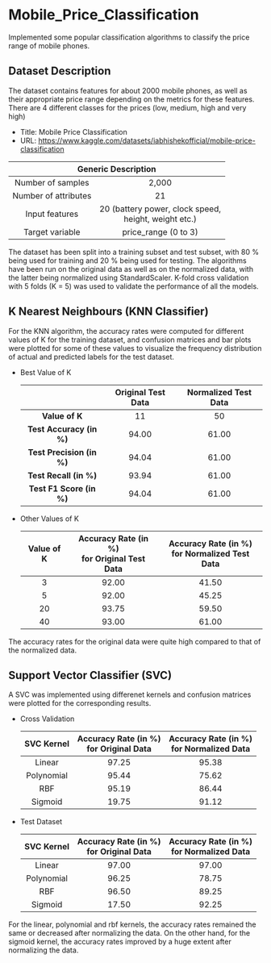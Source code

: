 # Mobile_Price_Classification
Implemented some popular classification algorithms to classify the price range of mobile phones.

## Dataset Description
The dataset contains features for about 2000 mobile phones, as well as their appropriate price range depending on the metrics for these features. There are 4 different classes for the prices (low, medium, high and very high)
* Title: Mobile Price Classification
* URL: https://www.kaggle.com/datasets/iabhishekofficial/mobile-price-classification
<table>
<thead>
  <tr>
    <th align="center" colspan="2">Generic Description</th>
  </tr>
</thead>
<tbody>
  <tr>
    <td align="center">Number of samples</td>
    <td align="center">2,000</td>
  </tr>
  <tr>
    <td align="center">Number of attributes</td>
    <td align="center">21</td>
  </tr>
  <tr>
    <td align="center">Input features</td>
    <td align="center">20 (battery power, clock speed, <br> height, weight etc.)</td>
  </tr>
  <tr>
    <td align="center">Target variable</td>
    <td align="center">price_range (0 to 3)</td>
  </tr>
</tbody>
</table>

The dataset has been split into a training subset and test subset, with 80 % being used for training and 20 % being used for testing. The algorithms have been run on the original data as well as on the normalized data, with the latter being normalized using StandardScaler. K-fold cross validation with 5 folds (K = 5) was used to validate the performance of all the models.

## K Nearest Neighbours (KNN Classifier)
For the KNN algorithm, the accuracy rates were computed for different values of K for the training dataset, and confusion matrices and bar plots were plotted for some of these values to visualize the frequency distribution of actual and predicted labels for the test dataset.
* Best Value of K
  <table>
  <thead>
    <tr>
      <th align="center"></th>
      <th align="center">Original Test Data</th>
      <th align="center">Normalized Test Data</th>
    </tr>
  </thead>
  <tbody>
    <tr>
      <td align="center"><strong>Value of K</strong></td>
      <td align="center">11</td>
      <td align="center">50</td>
    </tr>
    <tr>
      <td align="center"><strong>Test Accuracy (in %) </strong></td>
      <td align="center">94.00</td>
      <td align="center">61.00</td>
    </tr>
    <tr>
      <td align="center"><strong>Test Precision (in %) </strong></td>
      <td align="center">94.04</td>
      <td align="center">61.00</td>
    </tr>
    <tr>
      <td align="center"><strong>Test Recall (in %) </strong></td>
      <td align="center">93.94</td>
      <td align="center">61.00</td>
    </tr>
    <tr>
      <td align="center"><strong>Test F1 Score (in %) </strong></td>
      <td align="center">94.04</td>
      <td align="center">61.00</td>
    </tr>
  </tbody>
  </table>
* Other Values of K
  <table>
  <thead>
    <tr>
      <th align="center">Value of K</th>
      <th align="center">Accuracy Rate (in %) <br> for Original Test Data</th>
      <th align="center">Accuracy Rate (in %) <br> for Normalized Test Data</th>
    </tr>
  </thead>
  <tbody>
    <tr>
      <td align="center">3</td>
      <td align="center">92.00</td>
      <td align="center">41.50</td>
    </tr>
    <tr>
      <td align="center">5</td>
      <td align="center">92.00</td>
      <td align="center">45.25</td>
    </tr>
    <tr>
      <td align="center">20</td>
      <td align="center">93.75</td>
      <td align="center">59.50</td>
    </tr>
    <tr>
      <td align="center">40</td>
      <td align="center">93.00</td>
      <td align="center">61.00</td>
    </tr>
  </tbody>
  </table>
The accuracy rates for the original data were quite high compared to that of the normalized data.

## Support Vector Classifier (SVC)
A SVC was implemented using differenet kernels and confusion matrices were plotted for the corresponding results.
* Cross Validation
  <table>
  <thead>
    <tr>
      <th align="center">SVC Kernel</th>
      <th align="center">Accuracy Rate (in %) <br> for Original Data</th>
      <th align="center">Accuracy Rate (in %) <br> for Normalized Data</th>
    </tr>
  </thead>
  <tbody>
    <tr>
      <td align="center">Linear</td>
      <td align="center">97.25</td>
      <td align="center">95.38</td>
    </tr>
    <tr>
      <td align="center">Polynomial</td>
      <td align="center">95.44</td>
      <td align="center">75.62</td>
    </tr>
    <tr>
      <td align="center">RBF</td>
      <td align="center">95.19</td>
      <td align="center">86.44</td>
    </tr>
    <tr>
      <td align="center">Sigmoid</td>
      <td align="center">19.75</td>
      <td align="center">91.12</td>
    </tr>
  </tbody>
  </table>

* Test Dataset
  <table>
  <thead>
    <tr>
      <th align="center">SVC Kernel</th>
      <th align="center">Accuracy Rate (in %) <br> for Original Data</th>
      <th align="center">Accuracy Rate (in %) <br> for Normalized Data</th>
    </tr>
  </thead>
  <tbody>
    <tr>
      <td align="center">Linear</td>
      <td align="center">97.00</td>
      <td align="center">97.00</td>
    </tr>
    <tr>
      <td align="center">Polynomial</td>
      <td align="center">96.25</td>
      <td align="center">78.75</td>
    </tr>
    <tr>
      <td align="center">RBF</td>
      <td align="center">96.50</td>
      <td align="center">89.25</td>
    </tr>
    <tr>
      <td align="center">Sigmoid</td>
      <td align="center">17.50</td>
      <td align="center">92.25</td>
    </tr>
  </tbody>
  </table>

For the linear, polynomial and rbf kernels, the accuracy rates remained the same or decreased after normalizing the data. On the other hand, for the sigmoid kernel, the accuracy rates improved by a huge extent after normalizing the data.
